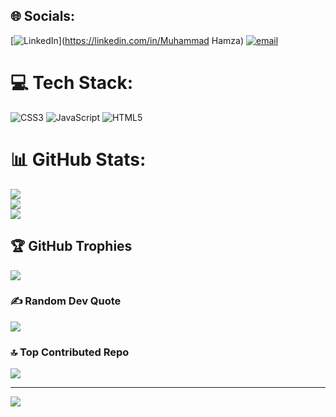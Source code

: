 
## 🌐 Socials:
[![LinkedIn](https://img.shields.io/badge/LinkedIn-%230077B5.svg?logo=linkedin&logoColor=white)](https://linkedin.com/in/Muhammad Hamza) [![email](https://img.shields.io/badge/Email-D14836?logo=gmail&logoColor=white)](mailto:hamzasiraj.470@gmail.com) 

# 💻 Tech Stack:
![CSS3](https://img.shields.io/badge/css3-%231572B6.svg?style=for-the-badge&logo=css3&logoColor=white) ![JavaScript](https://img.shields.io/badge/javascript-%23323330.svg?style=for-the-badge&logo=javascript&logoColor=%23F7DF1E) ![HTML5](https://img.shields.io/badge/html5-%23E34F26.svg?style=for-the-badge&logo=html5&logoColor=white)
# 📊 GitHub Stats:
![](https://github-readme-stats.vercel.app/api?username=MuhammadHamza786-web&theme=dark&hide_border=false&include_all_commits=true&count_private=false)<br/>
![](https://nirzak-streak-stats.vercel.app/?user=MuhammadHamza786-web&theme=dark&hide_border=false)<br/>
![](https://github-readme-stats.vercel.app/api/top-langs/?username=MuhammadHamza786-web&theme=dark&hide_border=false&include_all_commits=true&count_private=false&layout=compact)

## 🏆 GitHub Trophies
![](https://github-profile-trophy.vercel.app/?username=MuhammadHamza786-web&theme=radical&no-frame=false&no-bg=true&margin-w=4)

### ✍️ Random Dev Quote
![](https://quotes-github-readme.vercel.app/api?type=horizontal&theme=radical)

### 🔝 Top Contributed Repo
![](https://github-contributor-stats.vercel.app/api?username=MuhammadHamza786-web&limit=5&theme=dark&combine_all_yearly_contributions=true)

---
[![](https://visitcount.itsvg.in/api?id=MuhammadHamza786-web&icon=0&color=0)](https://visitcount.itsvg.in)

<!-- Proudly created with GPRM ( https://gprm.itsvg.in ) -->
